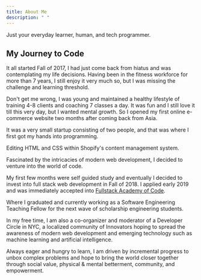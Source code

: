 ```yaml
---
title: About Me
description: " "
---
```


Just your everyday learner, human, and tech programmer.

## My Journey to Code

It all started Fall of 2017, I had just come back from hiatus and was
contemplating my life decisions. Having been in the fitness workforce for more
than 7 years, I still enjoy it very much so, but I was missing the challenge and learning threshold.

Don't get me wrong, I was young and maintained a healthy lifestyle of training 4-8 clients and coaching 7 classes a day. It was fun and I still love it till this very day, but I wanted mental growth. So I opened my first online e-commerce website two months after coming back from Asia.

It was a very small startup consisting of two people, and that was where I first got my hands into programming.

Editing HTML and CSS within Shopify's content management system.

Fascinated by the intricacies of modern web development, I decided to venture into the world of code.

My first few months were self guided study and eventually I decided to invest into full stack web development in Fall of 2018. I applied early 2019 and was immediately accepted into [Fullstack Academy of Code](https://www.fullstackacademy.com/).

Where I graduated and currently working as a Software Engineering Teaching Fellow for the next wave of scholarship engineering students.

In my free time, I am also a co-organizer and moderator of a Developer Circle in NYC, a localized community of Innovators hoping to spread the awareness of modern web development and emerging technology such as machine learning and artificial intelligence.

Always eager and hungry to learn, I am driven by incremental progress to unbox complex problems and hope to bring the world closer together through social value, physical & mental betterment, community, and empowerment.
